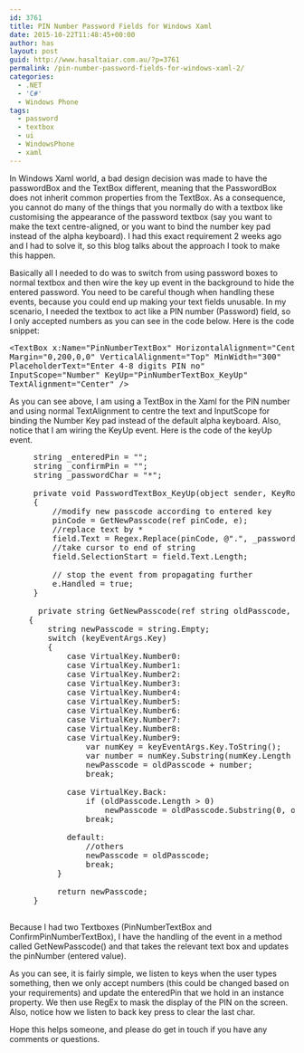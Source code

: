 ```yaml
---
id: 3761
title: PIN Number Password Fields for Windows Xaml
date: 2015-10-22T11:48:45+00:00
author: has
layout: post
guid: http://www.hasaltaiar.com.au/?p=3761
permalink: /pin-number-password-fields-for-windows-xaml-2/
categories:
  - .NET
  - 'C#'
  - Windows Phone
tags:
  - password
  - textbox
  - ui
  - WindowsPhone
  - xaml
---
```

In Windows Xaml world, a bad design decision was made to have the passwordBox and the TextBox different, meaning that the PasswordBox does not inherit common properties from the TextBox. As a consequence, you cannot do many of the things that you normally do with a textbox like customising the appearance of the password textbox (say you want to make the text centre-aligned, or you want to bind the number key pad instead of the alpha keyboard). I had this exact requirement 2 weeks ago and I had to solve it, so this blog talks about the approach I took to make this happen. 

Basically all I needed to do was to switch from using password boxes to normal textbox and then wire the key up event in the background to hide the entered password. You need to be careful though when handling these events, because you could end up making your text fields unusable. In my scenario, I needed the textbox to act like a PIN number (Password) field, so I only accepted numbers as you can see in the code below. Here is the code snippet: 

<pre class="brush: xml; title: ; notranslate" title="">&lt;TextBox x:Name="PinNumberTextBox" HorizontalAlignment="Center" 
Margin="0,200,0,0" VerticalAlignment="Top" MinWidth="300" 
PlaceholderText="Enter 4-8 digits PIN no" 
InputScope="Number" KeyUp="PinNumberTextBox_KeyUp" 
TextAlignment="Center" /&gt;
</pre>

As you can see above, I am using a TextBox in the Xaml for the PIN number and using normal TextAlignment to centre the text and InputScope for binding the Number Key pad instead of the default alpha keyboard. Also, notice that I am wiring the KeyUp event. Here is the code of the keyUp event. 

<pre class="brush: csharp; title: ; notranslate" title="">     string _enteredPin = ""; 
     string _confirmPin = ""; 
     string _passwordChar = "*"; 

     private void PasswordTextBox_KeyUp(object sender, KeyRoutedEventArgs e, TextBox field, ref string pinCode) 
     {     
         //modify new passcode according to entered key     
         pinCode = GetNewPasscode(ref pinCode, e);              
         //replace text by *     
         field.Text = Regex.Replace(pinCode, @".", _passwordChar);      
         //take cursor to end of string     
         field.SelectionStart = field.Text.Length;     
         
         // stop the event from propagating further 
         e.Handled = true;
     } 

      private string GetNewPasscode(ref string oldPasscode, KeyRoutedEventArgs keyEventArgs) 
    {     
        string newPasscode = string.Empty;     
        switch (keyEventArgs.Key)     
        {         
            case VirtualKey.Number0:
            case VirtualKey.Number1:         
            case VirtualKey.Number2:         
            case VirtualKey.Number3:                     
            case VirtualKey.Number4:         
            case VirtualKey.Number5:         
            case VirtualKey.Number6:         
            case VirtualKey.Number7:         
            case VirtualKey.Number8:         
            case VirtualKey.Number9:              
                var numKey = keyEventArgs.Key.ToString();             
                var number = numKey.Substring(numKey.Length - 1, 1);             
                newPasscode = oldPasscode + number;              
                break;         

            case VirtualKey.Back:             
                if (oldPasscode.Length &gt; 0)                 
                    newPasscode = oldPasscode.Substring(0, oldPasscode.Length - 1);             
                break; 
        
            default:             
                //others             
                newPasscode = oldPasscode;             
                break;     
          }
     
          return newPasscode; 
     }

</pre>

Because I had two Textboxes (PinNumberTextBox and ConfirmPinNumberTextBox), I have the handling of the event in a method called GetNewPasscode() and that takes the relevant text box and updates the pinNumber (entered value). 

As you can see, it is fairly simple, we listen to keys when the user types something, then we only accept numbers (this could be changed based on your requirements) and update the enteredPin that we hold in an instance property. We then use RegEx to mask the display of the PIN on the screen. Also, notice how we listen to back key press to clear the last char. 

Hope this helps someone, and please do get in touch if you have any comments or questions.  